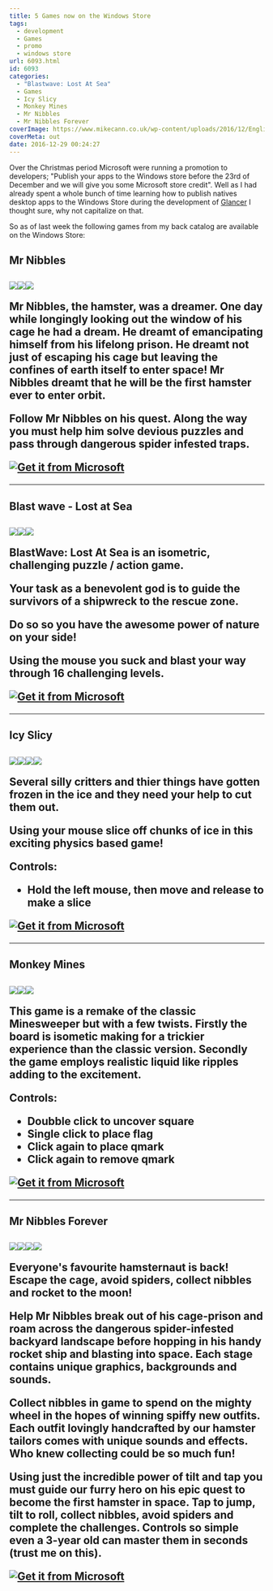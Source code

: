 ```yaml
---
title: 5 Games now on the Windows Store
tags:
  - development
  - Games
  - promo
  - windows store
url: 6093.html
id: 6093
categories:
  - "Blastwave: Lost At Sea"
  - Games
  - Icy Slicy
  - Monkey Mines
  - Mr Nibbles
  - Mr Nibbles Forever
coverImage: https://www.mikecann.co.uk/wp-content/uploads/2016/12/English_Get_it_Win_10_InvariantCulture_Default.png
coverMeta: out
date: 2016-12-29 00:24:27
---
```


Over the Christmas period Microsoft were running a promotion to developers; "Publish your apps to the Windows store before the 23rd of December and we will give you some Microsoft store credit". Well as I had already spent a whole bunch of time learning how to publish natives desktop apps to the Windows Store during the development of [Glancer](https://www.mikecann.co.uk/myprojects/glancer/introducing-glancer-pc-vitals-at-a-glance/) I thought sure, why not capitalize on that.

<!-- more -->

So as of last week the following games from my back catalog are available on the Windows Store:

<h2>Mr Nibbles<h2/>

[![](https://www.mikecann.co.uk/wp-content/uploads/2016/12/mr-nibbles-promo-1-300x225.png)](https://www.mikecann.co.uk/wp-content/uploads/2016/12/mr-nibbles-promo-1.png)[![](https://www.mikecann.co.uk/wp-content/uploads/2016/12/mr-nibbles-promo-2-300x225.jpg)](https://www.mikecann.co.uk/wp-content/uploads/2016/12/mr-nibbles-promo-2.jpg)[![](https://www.mikecann.co.uk/wp-content/uploads/2016/12/mr-nibbles-promo-3-300x225.png)](https://www.mikecann.co.uk/wp-content/uploads/2016/12/mr-nibbles-promo-3.png)

Mr Nibbles, the hamster, was a dreamer. One day while longingly looking out the window of his cage he had a dream. He dreamt of emancipating himself from his lifelong prison. He dreamt not just of escaping his cage but leaving the confines of earth itself to enter space! Mr Nibbles dreamt that he will be the first hamster ever to enter orbit.

Follow Mr Nibbles on his quest. Along the way you must help him solve devious puzzles and pass through dangerous spider infested traps.

[![Get it from Microsoft](https://assets.windowsphone.com/85864462-9c82-451e-9355-a3d5f874397a/English_get-it-from-MS_InvariantCulture_Default.png)](https://www.microsoft.com/store/apps/9p61vhwgwl7k?ocid=badge)

---

<h2>Blast wave - Lost at Sea<h2/>

[![](https://www.mikecann.co.uk/wp-content/uploads/2016/12/blastwave-promo-1-300x300.jpg)](https://www.mikecann.co.uk/wp-content/uploads/2016/12/blastwave-promo-1.jpg)[![](https://www.mikecann.co.uk/wp-content/uploads/2016/12/blastwave-promo-2-300x300.jpg)](https://www.mikecann.co.uk/wp-content/uploads/2016/12/blastwave-promo-2.jpg)[![](https://www.mikecann.co.uk/wp-content/uploads/2016/12/blastwave-promo-3-300x300.jpg)](https://www.mikecann.co.uk/wp-content/uploads/2016/12/blastwave-promo-3.jpg)

BlastWave: Lost At Sea is an isometric, challenging puzzle / action game.

Your task as a benevolent god is to guide the survivors of a shipwreck to the rescue zone.

Do so so you have the awesome power of nature on your side!

Using the mouse you suck and blast your way through 16 challenging levels.

[![Get it from Microsoft](https://assets.windowsphone.com/85864462-9c82-451e-9355-a3d5f874397a/English_get-it-from-MS_InvariantCulture_Default.png)](https://www.microsoft.com/store/apps/9msv9f4pfkzd?ocid=badge)

---

<h2>Icy Slicy<h2/>

[![](https://www.mikecann.co.uk/wp-content/uploads/2016/12/icy-slicy-promo-1-300x240.jpg)](https://www.mikecann.co.uk/wp-content/uploads/2016/12/icy-slicy-promo-1.jpg)[![](https://www.mikecann.co.uk/wp-content/uploads/2016/12/icy-slicy-promo-2-300x240.jpg)](https://www.mikecann.co.uk/wp-content/uploads/2016/12/icy-slicy-promo-2.jpg)[![](https://www.mikecann.co.uk/wp-content/uploads/2016/12/icy-slicy-promo-3-300x240.jpg)](https://www.mikecann.co.uk/wp-content/uploads/2016/12/icy-slicy-promo-3.jpg)[![](https://www.mikecann.co.uk/wp-content/uploads/2016/12/icy-slicy-promo-4-300x240.jpg)](https://www.mikecann.co.uk/wp-content/uploads/2016/12/icy-slicy-promo-4.jpg)

Several silly critters and thier things have gotten frozen in the ice and they need your help to cut them out.

Using your mouse slice off chunks of ice in this exciting physics based game!

Controls:

- Hold the left mouse, then move and release to make a slice

[![Get it from Microsoft](https://assets.windowsphone.com/85864462-9c82-451e-9355-a3d5f874397a/English_get-it-from-MS_InvariantCulture_Default.png)](https://www.microsoft.com/store/apps/9mznnhzcdff3?ocid=badge)

---

<h2>Monkey Mines<h2/>

[![](https://www.mikecann.co.uk/wp-content/uploads/2016/12/monkey-mines-promo-1-300x250.jpg)](https://www.mikecann.co.uk/wp-content/uploads/2016/12/monkey-mines-promo-1.jpg)[![](https://www.mikecann.co.uk/wp-content/uploads/2016/12/monkey-mines-promo-2-300x250.jpg)](https://www.mikecann.co.uk/wp-content/uploads/2016/12/monkey-mines-promo-2.jpg)[![](https://www.mikecann.co.uk/wp-content/uploads/2016/12/monkey-mines-promo-3-300x250.jpg)](https://www.mikecann.co.uk/wp-content/uploads/2016/12/monkey-mines-promo-3.jpg)

This game is a remake of the classic Minesweeper but with a few twists.
Firstly the board is isometic making for a trickier experience than the classic version.
Secondly the game employs realistic liquid like ripples adding to the excitement.

Controls:

- Doubble click to uncover square
- Single click to place flag
- Click again to place qmark
- Click again to remove qmark

[![Get it from Microsoft](https://assets.windowsphone.com/85864462-9c82-451e-9355-a3d5f874397a/English_get-it-from-MS_InvariantCulture_Default.png)](https://www.microsoft.com/store/apps/9n1j73nn22zh?ocid=badge)

---

<h2>Mr Nibbles Forever<h2/>

[![](https://www.mikecann.co.uk/wp-content/uploads/2016/12/nibbles-forever-promo-1-300x188.jpg)](https://www.mikecann.co.uk/wp-content/uploads/2016/12/nibbles-forever-promo-1.jpg)[![](https://www.mikecann.co.uk/wp-content/uploads/2016/12/nibbles-forever-promo-2-300x188.jpg)](https://www.mikecann.co.uk/wp-content/uploads/2016/12/nibbles-forever-promo-2.jpg)[![](https://www.mikecann.co.uk/wp-content/uploads/2016/12/nibbles-forever-promo-3-300x188.jpg)](https://www.mikecann.co.uk/wp-content/uploads/2016/12/nibbles-forever-promo-3.jpg)[![](https://www.mikecann.co.uk/wp-content/uploads/2016/12/nibbles-forever-promo-4-300x188.jpg)](https://www.mikecann.co.uk/wp-content/uploads/2016/12/nibbles-forever-promo-4.jpg)

Everyone's favourite hamsternaut is back! Escape the cage, avoid spiders, collect nibbles and rocket to the moon!

Help Mr Nibbles break out of his cage-prison and roam across the dangerous spider-infested backyard landscape before hopping in his handy rocket ship and blasting into space. Each stage contains unique graphics, backgrounds and sounds.

Collect nibbles in game to spend on the mighty wheel in the hopes of winning spiffy new outfits. Each outfit lovingly handcrafted by our hamster tailors comes with unique sounds and effects. Who knew collecting could be so much fun!

Using just the incredible power of tilt and tap you must guide our furry hero on his epic quest to become the first hamster in space. Tap to jump, tilt to roll, collect nibbles, avoid spiders and complete the challenges. Controls so simple even a 3-year old can master them in seconds (trust me on this).

[![Get it from Microsoft](https://assets.windowsphone.com/85864462-9c82-451e-9355-a3d5f874397a/English_get-it-from-MS_InvariantCulture_Default.png)](https://www.microsoft.com/store/apps/9phpg2rlhsbl?ocid=badge)

